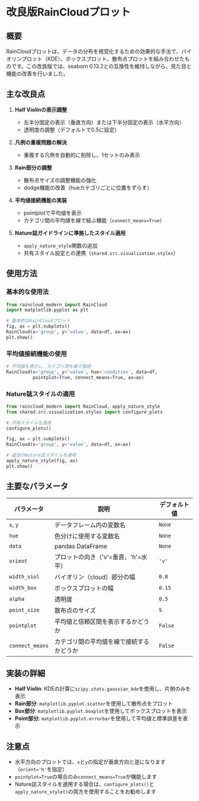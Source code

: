 # 改良版RainCloudプロット

## 概要

RainCloudプロットは、データの分布を視覚化するための効果的な手法で、バイオリンプロット（KDE）、ボックスプロット、散布点プロットを組み合わせたものです。この改良版では、seaborn 0.13.2との互換性を維持しながら、見た目と機能の改善を行いました。

## 主な改良点

1. **Half Violinの表示調整**
   - 左半分固定の表示（垂直方向）または下半分固定の表示（水平方向）
   - 透明度の調整（デフォルトで0.5に設定）

2. **凡例の重複問題の解決**
   - 重複する凡例を自動的に削除し、1セットのみ表示

3. **Rain部分の調整**
   - 散布点サイズの調整機能の強化
   - dodge機能の改善（hueカテゴリごとに位置をずらす）

4. **平均値接続機能の実装**
   - pointplotで平均値を表示
   - カテゴリ間の平均値を線で結ぶ機能（`connect_means=True`）

5. **Nature誌ガイドラインに準拠したスタイル適用**
   - `apply_nature_style`関数の追加
   - 共有スタイル設定との連携（`shared.src.visualization.styles`）

## 使用方法

### 基本的な使用法

```python
from raincloud_modern import RainCloud
import matplotlib.pyplot as plt

# 基本的なRainCloudプロット
fig, ax = plt.subplots()
RainCloud(x='group', y='value', data=df, ax=ax)
plt.show()
```

### 平均値接続機能の使用

```python
# 平均値を表示し、カテゴリ間を線で接続
RainCloud(x='group', y='value', hue='condition', data=df,
          pointplot=True, connect_means=True, ax=ax)
```

### Nature誌スタイルの適用

```python
from raincloud_modern import RainCloud, apply_nature_style
from shared.src.visualization.styles import configure_plots

# 共有スタイルを適用
configure_plots()

fig, ax = plt.subplots()
RainCloud(x='group', y='value', data=df, ax=ax)

# 追加のNature誌スタイルを適用
apply_nature_style(fig, ax)
plt.show()
```

## 主要なパラメータ

| パラメータ | 説明 | デフォルト値 |
|------------|------|-------------|
| `x`, `y` | データフレーム内の変数名 | `None` |
| `hue` | 色分けに使用する変数名 | `None` |
| `data` | pandas DataFrame | `None` |
| `orient` | プロットの向き（'v'=垂直、'h'=水平） | `'v'` |
| `width_viol` | バイオリン（cloud）部分の幅 | `0.8` |
| `width_box` | ボックスプロットの幅 | `0.15` |
| `alpha` | 透明度 | `0.5` |
| `point_size` | 散布点のサイズ | `5` |
| `pointplot` | 平均値と信頼区間を表示するかどうか | `False` |
| `connect_means` | カテゴリ間の平均値を線で接続するかどうか | `False` |

## 実装の詳細

- **Half Violin**: KDEの計算に`scipy.stats.gaussian_kde`を使用し、片側のみを表示
- **Rain部分**: `matplotlib.pyplot.scatter`を使用して散布点をプロット
- **Box部分**: `matplotlib.pyplot.boxplot`を使用してボックスプロットを表示
- **Point部分**: `matplotlib.pyplot.errorbar`を使用して平均値と標準誤差を表示

## 注意点

- 水平方向のプロットでは、`x`と`y`の指定が垂直方向と逆になります（`orient='h'`を指定）
- `pointplot=True`の場合のみ`connect_means=True`が機能します
- Nature誌スタイルを適用する場合は、`configure_plots()`と`apply_nature_style()`の両方を使用することをお勧めします
